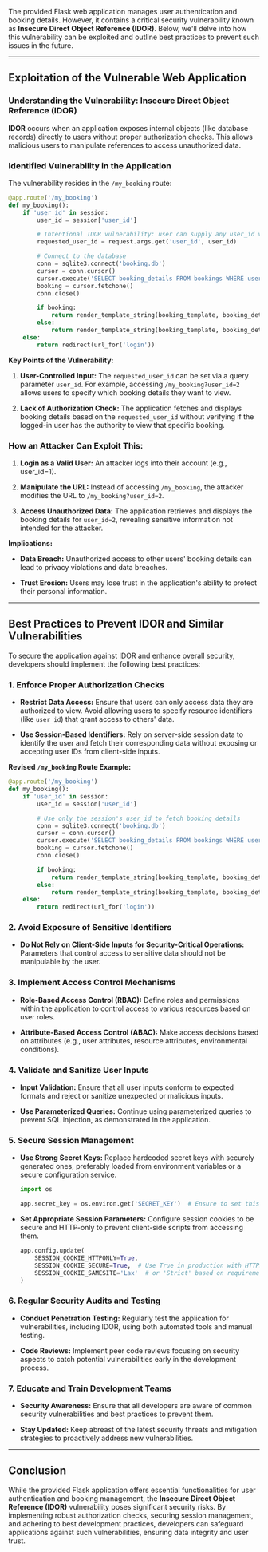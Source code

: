 The provided Flask web application manages user authentication and booking details. However, it contains a critical security vulnerability known as **Insecure Direct Object Reference (IDOR)**. Below, we'll delve into how this vulnerability can be exploited and outline best practices to prevent such issues in the future.

---

## **Exploitation of the Vulnerable Web Application**

### **Understanding the Vulnerability: Insecure Direct Object Reference (IDOR)**

**IDOR** occurs when an application exposes internal objects (like database records) directly to users without proper authorization checks. This allows malicious users to manipulate references to access unauthorized data.

### **Identified Vulnerability in the Application**

The vulnerability resides in the `/my_booking` route:

```python
@app.route('/my_booking')
def my_booking():
    if 'user_id' in session:
        user_id = session['user_id']

        # Intentional IDOR vulnerability: user can supply any user_id via query parameter
        requested_user_id = request.args.get('user_id', user_id)

        # Connect to the database
        conn = sqlite3.connect('booking.db')
        cursor = conn.cursor()
        cursor.execute('SELECT booking_details FROM bookings WHERE user_id = ?', (requested_user_id,))
        booking = cursor.fetchone()
        conn.close()

        if booking:
            return render_template_string(booking_template, booking_details=booking[0])
        else:
            return render_template_string(booking_template, booking_details='No booking details found.')
    else:
        return redirect(url_for('login'))
```

**Key Points of the Vulnerability:**

1. **User-Controlled Input:** The `requested_user_id` can be set via a query parameter `user_id`. For example, accessing `/my_booking?user_id=2` allows users to specify which booking details they want to view.

2. **Lack of Authorization Check:** The application fetches and displays booking details based on the `requested_user_id` without verifying if the logged-in user has the authority to view that specific booking.

### **How an Attacker Can Exploit This:**

1. **Login as a Valid User:** An attacker logs into their account (e.g., user_id=1).

2. **Manipulate the URL:** Instead of accessing `/my_booking`, the attacker modifies the URL to `/my_booking?user_id=2`.

3. **Access Unauthorized Data:** The application retrieves and displays the booking details for `user_id=2`, revealing sensitive information not intended for the attacker.

**Implications:**

- **Data Breach:** Unauthorized access to other users' booking details can lead to privacy violations and data breaches.

- **Trust Erosion:** Users may lose trust in the application's ability to protect their personal information.

---

## **Best Practices to Prevent IDOR and Similar Vulnerabilities**

To secure the application against IDOR and enhance overall security, developers should implement the following best practices:

### **1. Enforce Proper Authorization Checks**

- **Restrict Data Access:** Ensure that users can only access data they are authorized to view. Avoid allowing users to specify resource identifiers (like `user_id`) that grant access to others' data.

- **Use Session-Based Identifiers:** Rely on server-side session data to identify the user and fetch their corresponding data without exposing or accepting user IDs from client-side inputs.

**Revised `/my_booking` Route Example:**

```python
@app.route('/my_booking')
def my_booking():
    if 'user_id' in session:
        user_id = session['user_id']

        # Use only the session's user_id to fetch booking details
        conn = sqlite3.connect('booking.db')
        cursor = conn.cursor()
        cursor.execute('SELECT booking_details FROM bookings WHERE user_id = ?', (user_id,))
        booking = cursor.fetchone()
        conn.close()

        if booking:
            return render_template_string(booking_template, booking_details=booking[0])
        else:
            return render_template_string(booking_template, booking_details='No booking details found.')
    else:
        return redirect(url_for('login'))
```

### **2. Avoid Exposure of Sensitive Identifiers**

- **Do Not Rely on Client-Side Inputs for Security-Critical Operations:** Parameters that control access to sensitive data should not be manipulable by the user.

### **3. Implement Access Control Mechanisms**

- **Role-Based Access Control (RBAC):** Define roles and permissions within the application to control access to various resources based on user roles.

- **Attribute-Based Access Control (ABAC):** Make access decisions based on attributes (e.g., user attributes, resource attributes, environmental conditions).

### **4. Validate and Sanitize User Inputs**

- **Input Validation:** Ensure that all user inputs conform to expected formats and reject or sanitize unexpected or malicious inputs.

- **Use Parameterized Queries:** Continue using parameterized queries to prevent SQL injection, as demonstrated in the application.

### **5. Secure Session Management**

- **Use Strong Secret Keys:** Replace hardcoded secret keys with securely generated ones, preferably loaded from environment variables or a secure configuration service.

    ```python
    import os

    app.secret_key = os.environ.get('SECRET_KEY')  # Ensure to set this environment variable securely
    ```

- **Set Appropriate Session Parameters:** Configure session cookies to be secure and HTTP-only to prevent client-side scripts from accessing them.

    ```python
    app.config.update(
        SESSION_COOKIE_HTTPONLY=True,
        SESSION_COOKIE_SECURE=True,  # Use True in production with HTTPS
        SESSION_COOKIE_SAMESITE='Lax'  # or 'Strict' based on requirements
    )
    ```

### **6. Regular Security Audits and Testing**

- **Conduct Penetration Testing:** Regularly test the application for vulnerabilities, including IDOR, using both automated tools and manual testing.

- **Code Reviews:** Implement peer code reviews focusing on security aspects to catch potential vulnerabilities early in the development process.

### **7. Educate and Train Development Teams**

- **Security Awareness:** Ensure that all developers are aware of common security vulnerabilities and best practices to prevent them.

- **Stay Updated:** Keep abreast of the latest security threats and mitigation strategies to proactively address new vulnerabilities.

---

## **Conclusion**

While the provided Flask application offers essential functionalities for user authentication and booking management, the **Insecure Direct Object Reference (IDOR)** vulnerability poses significant security risks. By implementing robust authorization checks, securing session management, and adhering to best development practices, developers can safeguard applications against such vulnerabilities, ensuring data integrity and user trust.
